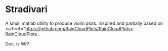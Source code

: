 # Stradivari
A small matlab utility to produce violin plots.
Inspired and partially based on <a href="https://github.com/RainCloudPlots/RainCloudPlots> RainCloudPlots </a>.
  
  Doc. is WIP
